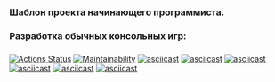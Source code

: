 ### Шаблон проекта начинающего программиста. 
### Разработка обычных консольных игр:
###
[![Actions Status](https://github.com/SaliAbdullaeva/java-project-61/actions/workflows/hexlet-check.yml/badge.svg)](https://github.com/SaliAbdullaeva/java-project-61/actions)
[![Maintainability](https://api.codeclimate.com/v1/badges/f42949791707b175b09a/maintainability)](https://codeclimate.com/github/SaliAbdullaeva/java-project-61/maintainability)
[![asciicast](https://asciinema.org/a/16vO82mJoehnqDjeSFK6D1ayC.svg)](https://asciinema.org/a/16vO82mJoehnqDjeSFK6D1ayC)
[![asciicast](https://asciinema.org/a/658384.svg)](https://asciinema.org/a/658384)
[![asciicast](https://asciinema.org/a/658831.svg)](https://asciinema.org/a/658831)
[![asciicast](https://asciinema.org/a/659080.svg)](https://asciinema.org/a/659080)
[![asciicast](https://asciinema.org/a/659086.svg)](https://asciinema.org/a/659086)
[![asciicast](https://asciinema.org/a/660253.svg)](https://asciinema.org/a/660253)
